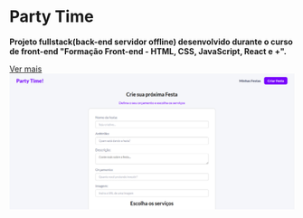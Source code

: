 # Party Time

**Projeto fullstack(back-end servidor offline) desenvolvido durante o curso de front-end "Formação Front-end - HTML, CSS, JavaScript, React e +".**

[Ver mais](https://gustavoalbonico.github.io/party-time/)
![party time](/frontend/public/party-time.png)
